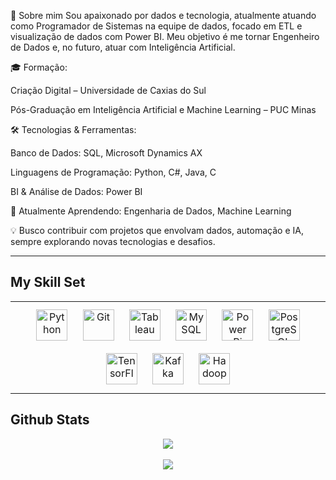 🚀 Sobre mim
Sou apaixonado por dados e tecnologia, atualmente atuando como Programador de Sistemas na equipe de dados, focado em ETL e visualização de dados com Power BI. Meu objetivo é me tornar Engenheiro de Dados e, no futuro, atuar com Inteligência Artificial.

🎓 Formação:

Criação Digital – Universidade de Caxias do Sul

Pós-Graduação em Inteligência Artificial e Machine Learning – PUC Minas

🛠 Tecnologias & Ferramentas:

Banco de Dados: SQL, Microsoft Dynamics AX

Linguagens de Programação: Python, C#, Java, C

BI & Análise de Dados: Power BI

📌 Atualmente Aprendendo: Engenharia de Dados, Machine Learning

💡 Busco contribuir com projetos que envolvam dados, automação e IA, sempre explorando novas tecnologias e desafios.

***  

## My Skill Set  
<table><tr><td valign="top" width="100%">

<div align="center">  
<a href="https://www.python.org/" target="_blank"><img style="margin: 10px" src="https://profilinator.rishav.dev/skills-assets/python-original.svg" alt="Python" height="50" /></a>  
<a href="https://github.com/" target="_blank"><img style="margin: 10px" src="https://profilinator.rishav.dev/skills-assets/git-scm-icon.svg" alt="Git" height="50" /></a>  
<a href="https://www.tableau.com/" target="_blank"><img style="margin: 10px" src="https://profilinator.rishav.dev/skills-assets/tableau.svg" alt="Tableau" height="50" /></a>  
<a href="https://www.mysql.com/" target="_blank"><img style="margin: 10px" src="https://profilinator.rishav.dev/skills-assets/mysql-original-wordmark.svg" alt="MySQL" height="50" /></a>  
<a href="https://powerbi.microsoft.com/en-us/" target="_blank"><img style="margin: 10px" src="https://profilinator.rishav.dev/skills-assets/powerbi.png" alt="Power Bi" height="50" /></a>  
<a href="https://www.postgresql.org/" target="_blank"><img style="margin: 10px" src="https://profilinator.rishav.dev/skills-assets/postgresql-original-wordmark.svg" alt="PostgreSQL" height="50" /></a>  
<a href="https://www.tensorflow.org/" target="_blank"><img style="margin: 10px" src="https://profilinator.rishav.dev/skills-assets/tensorflow-icon.svg" alt="TensorFlow" height="50" /></a>  
<a href="https://kafka.apache.org/" target="_blank"><img style="margin: 10px" src="https://profilinator.rishav.dev/skills-assets/apache_kafka-icon.svg" alt="Kafka" height="50" /></a>  
<a href="https://hadoop.apache.org/" target="_blank"><img style="margin: 10px" src="https://profilinator.rishav.dev/skills-assets/apache_hadoop-icon.svg" alt="Hadoop" height="50" /></a>  
</div>

</td></tr></table>  

## Github Stats  
<div align="center"><img src="https://github-readme-stats.vercel.app/api?username=gzangalli&show_icons=true&count_private=true&hide_border=true" align="center" /></div>  

<br/>  


<div align="center">
<img src="https://komarev.com/ghpvc/?username=gzangalli&&style=flat-square" align="center" />
</div>  

<br/>  
